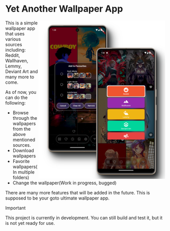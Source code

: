 # Yet Another Wallpaper App

<img src="screenshots/phone_stack.png" width="400" align="right">
This is a simple wallpaper app that uses various sources including: Reddit, Wallhaven, Lemmy, Deviant Art and many more to come.


As of now, you can do the following:
* Browse through the wallpapers from the above mentioned sources.
* Download wallpapers
* Favorite wallpapers(In multiple folders)
* Change the wallpaper(Work in progress, bugged)

There are many more features that will be added in the future. This is supposed to be your goto ultimate wallpaper app.

> [!Important]
> This project is currently in development. You can still build and test it, but it is not yet ready for use.
